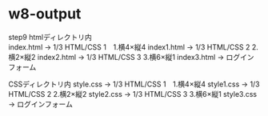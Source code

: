 # w8-output
step9
htmlディレクトリ内                       
index.html → 1/3 HTML/CSS 1　1.横4×縦4
index1.html → 1/3 HTML/CSS 2 2.横2×縦2 
index2.html → 1/3 HTML/CSS 3 3.横6×縦1
index3.html → ログインフォーム

CSSディレクトリ内
style.css → 1/3 HTML/CSS 1　1.横4×縦4
style1.css → 1/3 HTML/CSS 2 2.横2×縦2
style2.css → 1/3 HTML/CSS 3 3.横6×縦1
style3.css → ログインフォーム